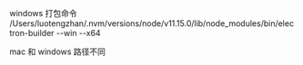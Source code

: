 windows 打包命令
 /Users/luotengzhan/.nvm/versions/node/v11.15.0/lib/node_modules/bin/electron-builder --win --x64
 
 mac 和 windows 路径不同
 
